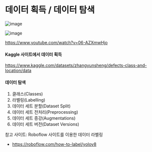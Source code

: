 # 데이터 획득 / 데이터 탐색

![image](https://github.com/user-attachments/assets/fa7b7515-a480-4c45-8a92-8c5fc10cea71)


![image](https://github.com/user-attachments/assets/9544a091-b5c1-4c3f-aa07-f4ff46c913bc)

https://www.youtube.com/watch?v=06-AZXmwHjo

#### Kaggle 사이트에서 데이터 획득

https://www.kaggle.com/datasets/zhangyunsheng/defects-class-and-location/data

#### 데이터 탐색
1. 클래스(Classes)
2. 라벨링(Labelling)
3. 데이터 세트 분할(Dataset Split)
4. 데이터 세트 전처리(Preprocessing)
5. 데이터 세트 증강(Augmentations)
6. 데이터 세트 버전(Dataset Versions)

참고 사이트: Roboflow 사이트를 이용한 데이터 라벨링
- https://roboflow.com/how-to-label/yolov8


